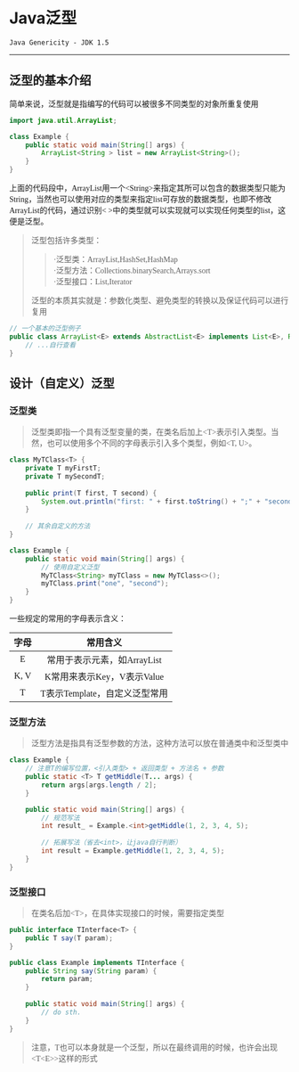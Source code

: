 # Java泛型
`Java Genericity - JDK 1.5`

---

## 泛型的基本介绍

<span style="font-family: 'Fira Code'">
    简单来说，泛型就是指编写的代码可以被很多不同类型的对象所重复使用
</span>

```java
import java.util.ArrayList;

class Example {
    public static void main(String[] args) {
        ArrayList<String > list = new ArrayList<String>();
    }
}
```
<span style="font-family: 'Fira Code'">
    上面的代码段中，ArrayList用一个&lt;String&gt;来指定其所可以包含的数据类型只能为String，当然也可以使用对应的类型来指定list可存放的数据类型，也即不修改ArrayList的代码，通过识别&lt; &gt;中的类型就可以实现就可以实现任何类型的list，这便是泛型。
</span>

> 泛型包括许多类型：
> > <font face="Fira Code">
> >  ·泛型类：ArrayList,HashSet,HashMap<br>
> >  ·泛型方法：Collections.binarySearch,Arrays.sort<br>
> >  ·泛型接口：List,Iterator<br>
> > </font>
> 泛型的本质其实就是：参数化类型、避免类型的转换以及保证代码可以进行复用

```java
// 一个基本的泛型例子
public class ArrayList<E> extends AbstractList<E> implements List<E>, RandomAccess, Cloneable, java.io.Serializable {
    // ...自行查看
}
```

## 设计（自定义）泛型

### 泛型类

> <font face="Fira Code">泛型类即指一个具有泛型变量的类，在类名后加上&lt;T&gt;表示引入类型。当然，也可以使用多个不同的字母表示引入多个类型，例如&lt;T, U&gt;。</font>

```java
class MyTClass<T> {
    private T myFirstT;
    private T mySecondT;
    
    public print(T first, T second) {
        System.out.println("first: " + first.toString() + ";" + "second: " +second.toString());
    }
    
    // 其余自定义的方法
}

class Example {
    public static void main(String[] args) {
        // 使用自定义泛型
        MyTClass<String> myTClass = new MyTClass<>();
        myTClass.print("one", "second");
    }
}
```

一些规定的常用的字母表示含义：

<span style="font-family: 'Fira Code'">

| 字母 | 常用含义 |
|:---: | :---: |
|E|常用于表示元素，如ArrayList<E>|
|K, V|K常用来表示Key，V表示Value|
|T|T表示Template，自定义泛型常用|

</span>

### 泛型方法

> 泛型方法是指具有泛型参数的方法，这种方法可以放在普通类中和泛型类中

```java
class Example {
    // 注意T的编写位置，<引入类型> + 返回类型 + 方法名 + 参数
    public static <T> T getMiddle(T... args) {
        return args[args.length / 2];
    }

    public static void main(String[] args) {
        // 规范写法
        int result_ = Example.<int>getMiddle(1, 2, 3, 4, 5);
        
        // 拓展写法（省去<int>，让java自行判断）
        int result = Example.getMiddle(1, 2, 3, 4, 5);
    }
}
```

### 泛型接口

> <font face="Fira Code">在类名后加&lt;T&gt;，在具体实现接口的时候，需要指定类型</font>

```java
public interface TInterface<T> {
    public T say(T param);
}

public class Example implements TInterface {
    public String say(String param) {
        return param;
    }
	
    public static void main(String[] args) {
        // do sth.
    }
}
```

> <font face="Fira Code">注意，T也可以本身就是一个泛型，所以在最终调用的时候，也许会出现&lt;T&lt;E&gt;&gt;这样的形式</font>

